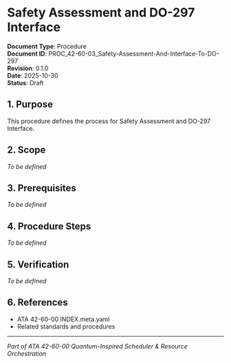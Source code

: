 # Safety Assessment and DO-297 Interface

**Document Type**: Procedure  
**Document ID**: PROC_42-60-03_Safety-Assessment-And-Interface-To-DO-297  
**Revision**: 0.1.0  
**Date**: 2025-10-30  
**Status**: Draft

## 1. Purpose

This procedure defines the process for Safety Assessment and DO-297 Interface.

## 2. Scope

*To be defined*

## 3. Prerequisites

*To be defined*

## 4. Procedure Steps

*To be defined*

## 5. Verification

*To be defined*

## 6. References

- ATA 42-60-00 INDEX.meta.yaml
- Related standards and procedures

---

*Part of ATA 42-60-00 Quantum-Inspired Scheduler & Resource Orchestration*

